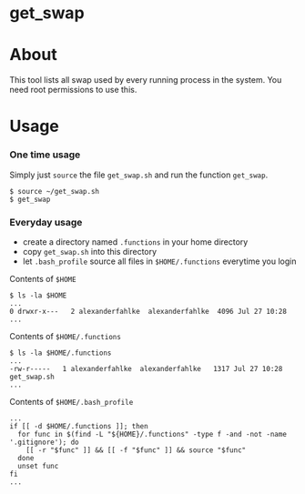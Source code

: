 # get_swap

# About

This tool lists all swap used by every running process in the system. You need root permissions to use this.

# Usage

### One time usage

Simply just ```source``` the file ```get_swap.sh``` and run the function ```get_swap```.

    $ source ~/get_swap.sh
    $ get_swap

### Everyday usage

- create a directory named ```.functions``` in your home directory
- copy ```get_swap.sh``` into this directory
- let ```.bash_profile``` source all files in ```$HOME/.functions``` everytime you login


Contents of ```$HOME```

    $ ls -la $HOME
    ...
    0 drwxr-x---   2 alexanderfahlke  alexanderfahlke  4096 Jul 27 10:28
    ...

Contents of ```$HOME/.functions```

    $ ls -la $HOME/.functions
    ...
    -rw-r-----   1 alexanderfahlke  alexanderfahlke   1317 Jul 27 10:28 get_swap.sh
    ...

Contents of ```$HOME/.bash_profile```

    ...
    if [[ -d $HOME/.functions ]]; then
      for func in $(find -L "${HOME}/.functions" -type f -and -not -name '.gitignore'); do
        [[ -r "$func" ]] && [[ -f "$func" ]] && source "$func"
      done
      unset func
    fi
    ...
